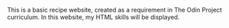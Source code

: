 This is a basic recipe website, created as a requirement in The Odin Project curriculum. In this website, my HTML skills will be displayed.